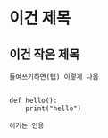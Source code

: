 # 이건 제목

## 이건 작은 제목

    들여쓰기하면(탭) 이렇게 나옴


```python3 

def hello():
    print("hello")

```

`이거는 인용`

